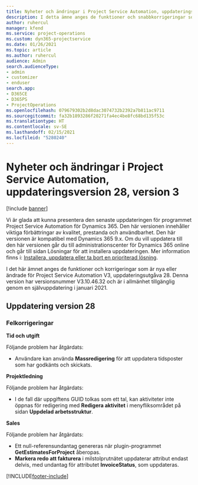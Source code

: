 ```yaml
---
title: Nyheter och ändringar i Project Service Automation, uppdateringsversion 28, version 3
description: I detta ämne anges de funktioner och snabbkorrigeringar som finns tillgängliga i Project Service Automation, uppdateringsversion 28, V3.
author: ruhercul
manager: kfend
ms.service: project-operations
ms.custom: dyn365-projectservice
ms.date: 01/26/2021
ms.topic: article
ms.author: ruhercul
audience: Admin
search.audienceType:
- admin
- customizer
- enduser
search.app:
- D365CE
- D365PS
- ProjectOperations
ms.openlocfilehash: 079679302b2d8dac3074732b2392a7b811ac9711
ms.sourcegitcommit: fa32b1893286f20271fa4ec4be8fc68bd135f53c
ms.translationtype: HT
ms.contentlocale: sv-SE
ms.lasthandoff: 02/15/2021
ms.locfileid: "5280240"
---
```

# <a name="whats-new-or-changed-in-project-service-automation-update-release-28-v3"></a>Nyheter och ändringar i Project Service Automation, uppdateringsversion 28, version 3

[!include [banner](../includes/psa-now-project-operations.md)]

Vi är glada att kunna presentera den senaste uppdateringen för programmet Project Service Automation för Dynamics 365. Den här versionen innehåller viktiga förbättringar av kvalitet, prestanda och användbarhet. Den här versionen är kompatibel med Dynamics 365 9.x. Om du vill uppdatera till den här versionen går du till administrationscenter för Dynamics 365 online och går till sidan Lösningar för att installera uppdateringen. Mer information finns i: [Installera, uppdatera eller ta bort en prioriterad lösning](https://docs.microsoft.com/power-platform/admin/install-remove-preferred-solution).

I det här ämnet anges de funktioner och korrigeringar som är nya eller ändrade för Project Service Automation V3, uppdateringsutgåva 28. Denna version har versionsnummer V3.10.46.32 och är i allmänhet tillgänglig genom en självuppdatering i januari 2021.

## <a name="update-release-28"></a>Uppdatering version 28

### <a name="bug-fixes"></a>Felkorrigeringar

**Tid och utgift**

Följande problem har åtgärdats:

- Användare kan använda **Massredigering** för att uppdatera tidsposter som har godkänts och skickats.

**Projektledning**

Följande problem har åtgärdats:

- I de fall där uppgiftens GUID tolkas som ett tal, kan aktiviteter inte öppnas för redigering med **Redigera aktivitet** i menyfliksområdet på sidan **Uppdelad arbetsstruktur**.

**Sales**

Följande problem har åtgärdats:

- Ett null-referensundantag genereras när plugin-programmet **GetEstimatesForProject** åberopas.
- **Markera redo att fakturera** i milstolprutnätet uppdaterar attribut endast delvis, med undantag för attributet **InvoiceStatus**, som uppdateras.



[!INCLUDE[footer-include](../includes/footer-banner.md)]